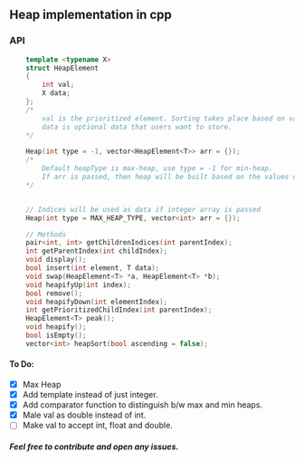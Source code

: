## Heap implementation in cpp

### API
```c++
    template <typename X>
    struct HeapElement
    {
        int val;
        X data;
    };
    /*
        val is the prioritized element. Sorting takes place based on val.
        data is optional data that users want to store.
    */

    Heap(int type = -1, vector<HeapElement<T>> arr = {});
    /*
        Default heapType is max-heap, use type = -1 for min-heap.
        If arr is passed, then heap will be built based on the values of arr.
    */


    // Indices will be used as data if integer array is passed
    Heap(int type = MAX_HEAP_TYPE, vector<int> arr = {});

    // Methods
    pair<int, int> getChildrenIndices(int parentIndex);
    int getParentIndex(int childIndex);
    void display();
    bool insert(int element, T data);
    void swap(HeapElement<T> *a, HeapElement<T> *b);
    void heapifyUp(int index);
    bool remove();
    void heapifyDown(int elementIndex);
    int getPrioritizedChildIndex(int parentIndex);
    HeapElement<T> peak();
    void heapify();
    bool isEmpty();
    vector<int> heapSort(bool ascending = false);
```

#### To Do:
- [x] Max Heap
- [x] Add template instead of just integer.
- [x] Add comparator function to distinguish b/w max and min heaps.
- [x] Male val as double instead of int.
- [ ] Make val to accept int, float and double.

##### Feel free to contribute and open any issues.